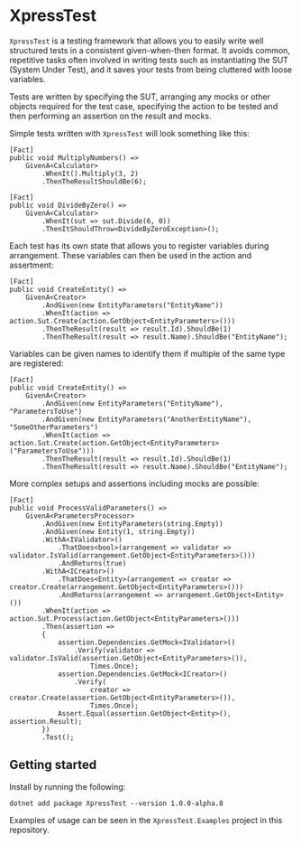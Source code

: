 # XpressTest
`XpressTest` is a testing framework that allows you to easily write well structured tests in a consistent given-when-then format. It avoids common, repetitive tasks often involved in writing tests such as instantiating the SUT (System Under Test), and it saves your tests from being cluttered with loose variables.

Tests are written by specifying the SUT, arranging any mocks or other objects required for the test case, specifying the action to be tested and then performing an assertion on the result and mocks.

Simple tests written with `XpressTest` will look something like this:
```
[Fact]
public void MultiplyNumbers() =>
    GivenA<Calculator>
        .WhenIt().Multiply(3, 2)
        .ThenTheResultShouldBe(6);

[Fact]
public void DivideByZero() =>
    GivenA<Calculator>
        .WhenIt(sut => sut.Divide(6, 0))
        .ThenItShouldThrow<DivideByZeroException>();
```

Each test has its own state that allows you to register variables during arrangement. These variables can then be used in the action and assertment:
```
[Fact]
public void CreateEntity() =>
    GivenA<Creator>
        .AndGiven(new EntityParameters("EntityName"))
        .WhenIt(action => action.Sut.Create(action.GetObject<EntityParameters>()))
        .ThenTheResult(result => result.Id).ShouldBe(1)
        .ThenTheResult(result => result.Name).ShouldBe("EntityName");
```

Variables can be given names to identify them if multiple of the same type are registered:
```
[Fact]
public void CreateEntity() =>
    GivenA<Creator>
        .AndGiven(new EntityParameters("EntityName"), "ParametersToUse")
        .AndGiven(new EntityParameters("AnotherEntityName"), "SomeOtherParameters")
        .WhenIt(action => action.Sut.Create(action.GetObject<EntityParameters>("ParametersToUse")))
        .ThenTheResult(result => result.Id).ShouldBe(1)
        .ThenTheResult(result => result.Name).ShouldBe("EntityName");
```

More complex setups and assertions including mocks are possible:
```
[Fact]
public void ProcessValidParameters() =>
    GivenA<ParametersProcessor>
        .AndGiven(new EntityParameters(string.Empty))
        .AndGiven(new Entity(1, string.Empty))
        .WithA<IValidator>()
            .ThatDoes<bool>(arrangement => validator => validator.IsValid(arrangement.GetObject<EntityParameters>()))
            .AndReturns(true)
        .WithA<ICreator>()
            .ThatDoes<Entity>(arrangement => creator => creator.Create(arrangement.GetObject<EntityParameters>()))
            .AndReturns(arrangement => arrangement.GetObject<Entity>())
        .WhenIt(action => action.Sut.Process(action.GetObject<EntityParameters>()))
        .Then(assertion =>
        {
            assertion.Dependencies.GetMock<IValidator>()
                .Verify(validator => validator.IsValid(assertion.GetObject<EntityParameters>()),
                    Times.Once);
            assertion.Dependencies.GetMock<ICreator>()
                .Verify(
                    creator => creator.Create(assertion.GetObject<EntityParameters>()),
                    Times.Once);
            Assert.Equal(assertion.GetObject<Entity>(), assertion.Result);
        })
        .Test();
```

## Getting started

Install by running the following:
```
dotnet add package XpressTest --version 1.0.0-alpha.8
```

Examples of usage can be seen in the `XpressTest.Examples` project in this repository.